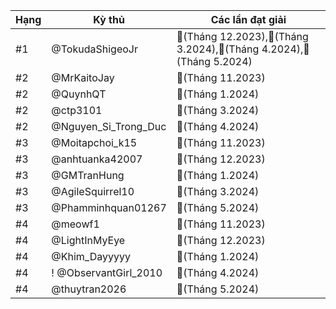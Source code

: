 Hạng|Kỳ thủ|Các lần đạt giải
---|---|---
#1|@TokudaShigeoJr|🥇(Tháng 12.2023),🥉(Tháng 3.2024),🥈(Tháng 4.2024),🥇(Tháng 5.2024)
#2|@MrKaitoJay|🥇(Tháng 11.2023)
#2|@QuynhQT|🥇(Tháng 1.2024)
#2|@ctp3101|🥇(Tháng 3.2024)
#2|@Nguyen_Si_Trong_Duc|🥇(Tháng 4.2024)
#3|@Moitapchoi_k15|🥈(Tháng 11.2023)
#3|@anhtuanka42007|🥈(Tháng 12.2023)
#3|@GMTranHung|🥈(Tháng 1.2024)
#3|@AgileSquirrel10|🥈(Tháng 3.2024)
#3|@Phamminhquan01267|🥈(Tháng 5.2024)
#4|@meowf1|🥉(Tháng 11.2023)
#4|@LightInMyEye|🥉(Tháng 12.2023)
#4|@Khim_Dayyyyy|🥉(Tháng 1.2024)
#4|! @ObservantGirl_2010|🥉(Tháng 4.2024)
#4|@thuytran2026|🥉(Tháng 5.2024)
